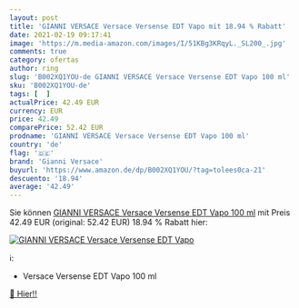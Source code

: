 ```yaml
---
layout: post
title: 'GIANNI VERSACE Versace Versense EDT Vapo mit 18.94 % Rabatt'
date: 2021-02-19 09:17:41
image: 'https://m.media-amazon.com/images/I/51KBg3KRqyL._SL200_.jpg'
comments: true
category: ofertas
author: ring
slug: 'B002XQ1YOU-de GIANNI VERSACE Versace Versense EDT Vapo 100 ml'
sku: 'B002XQ1YOU-de'
tags: [  ]
actualPrice: 42.49 EUR
currency: EUR
price: 42.49
comparePrice: 52.42 EUR
prodname: 'GIANNI VERSACE Versace Versense EDT Vapo 100 ml'
country: 'de'
flag: '🇩🇪'
brand: 'Gianni Versace'
buyurl: 'https://www.amazon.de/dp/B002XQ1YOU/?tag=tolees0ca-21'
descuento: '18.94'
average: '42.49'
---
```


Sie können [GIANNI VERSACE Versace Versense EDT Vapo 100 ml](https://www.amazon.de/dp/B002XQ1YOU/?tag=tolees0ca-21) mit Preis 42.49 EUR (original: 52.42 EUR) 18.94 % Rabatt hier:

[![GIANNI VERSACE Versace Versense EDT Vapo](https://m.media-amazon.com/images/I/51KBg3KRqyL._SL200_.jpg)](https://www.amazon.de/dp/B002XQ1YOU/?tag=tolees0ca-21)

ℹ️:

- Versace Versense EDT Vapo 100 ml

[🛒 Hier!!](https://www.amazon.de/dp/B002XQ1YOU/?tag=tolees0ca-21)

